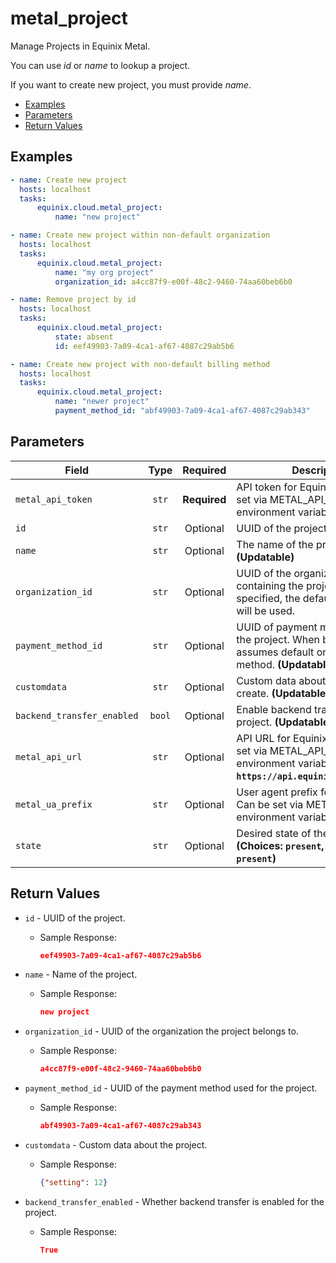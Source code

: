 # metal_project

Manage Projects in Equinix Metal.

You can use *id* or *name* to lookup a project.

If you want to create new project, you must provide *name*.


- [Examples](#examples)
- [Parameters](#parameters)
- [Return Values](#return-values)

## Examples

```yaml
- name: Create new project
  hosts: localhost
  tasks:
      equinix.cloud.metal_project:
          name: "new project"

```

```yaml
- name: Create new project within non-default organization
  hosts: localhost
  tasks:
      equinix.cloud.metal_project:
          name: "my org project"
          organization_id: a4cc87f9-e00f-48c2-9460-74aa60beb6b0

```

```yaml
- name: Remove project by id
  hosts: localhost
  tasks:
      equinix.cloud.metal_project:
          state: absent
          id: eef49903-7a09-4ca1-af67-4087c29ab5b6

```

```yaml
- name: Create new project with non-default billing method
  hosts: localhost
  tasks:
      equinix.cloud.metal_project:
          name: "newer project"
          payment_method_id: "abf49903-7a09-4ca1-af67-4087c29ab343"

```










## Parameters

| Field     | Type | Required | Description                                                                  |
|-----------|------|----------|------------------------------------------------------------------------------|
| `metal_api_token` | <center>`str`</center> | <center>**Required**</center> | API token for Equinix Metal. Can be set via METAL_API_TOKEN environment variable.   |
| `id` | <center>`str`</center> | <center>Optional</center> | UUID of the project.   |
| `name` | <center>`str`</center> | <center>Optional</center> | The name of the project.  **(Updatable)** |
| `organization_id` | <center>`str`</center> | <center>Optional</center> | UUID of the organization containing the project. When not specified, the default organization will be used.   |
| `payment_method_id` | <center>`str`</center> | <center>Optional</center> | UUID of payment method to use for the project. When blank, the API assumes default org payment method.  **(Updatable)** |
| `customdata` | <center>`str`</center> | <center>Optional</center> | Custom data about the project to create.  **(Updatable)** |
| `backend_transfer_enabled` | <center>`bool`</center> | <center>Optional</center> | Enable backend transfer for the project.  **(Updatable)** |
| `metal_api_url` | <center>`str`</center> | <center>Optional</center> | API URL for Equinix Metal. Can be set via METAL_API_URL environment variable.  **(Default: `https://api.equinix.com/metal/v1`)** |
| `metal_ua_prefix` | <center>`str`</center> | <center>Optional</center> | User agent prefix for Equinix Metal. Can be set via METAL_UA_PREFIX environment variable.   |
| `state` | <center>`str`</center> | <center>Optional</center> | Desired state of the resource.  **(Choices: `present`, `absent`; Default: `present`)** |






## Return Values

- `id` - UUID of the project.

    - Sample Response:
        ```json
        eef49903-7a09-4ca1-af67-4087c29ab5b6
        ```


- `name` - Name of the project.

    - Sample Response:
        ```json
        new project
        ```


- `organization_id` - UUID of the organization the project belongs to.

    - Sample Response:
        ```json
        a4cc87f9-e00f-48c2-9460-74aa60beb6b0
        ```


- `payment_method_id` - UUID of the payment method used for the project.

    - Sample Response:
        ```json
        abf49903-7a09-4ca1-af67-4087c29ab343
        ```


- `customdata` - Custom data about the project.

    - Sample Response:
        ```json
        {"setting": 12}
        ```


- `backend_transfer_enabled` - Whether backend transfer is enabled for the project.

    - Sample Response:
        ```json
        True
        ```


